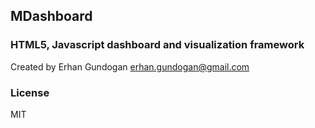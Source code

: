 ## MDashboard

### HTML5, Javascript dashboard and visualization framework

Created by Erhan Gundogan <erhan.gundogan@gmail.com>

### License

MIT
